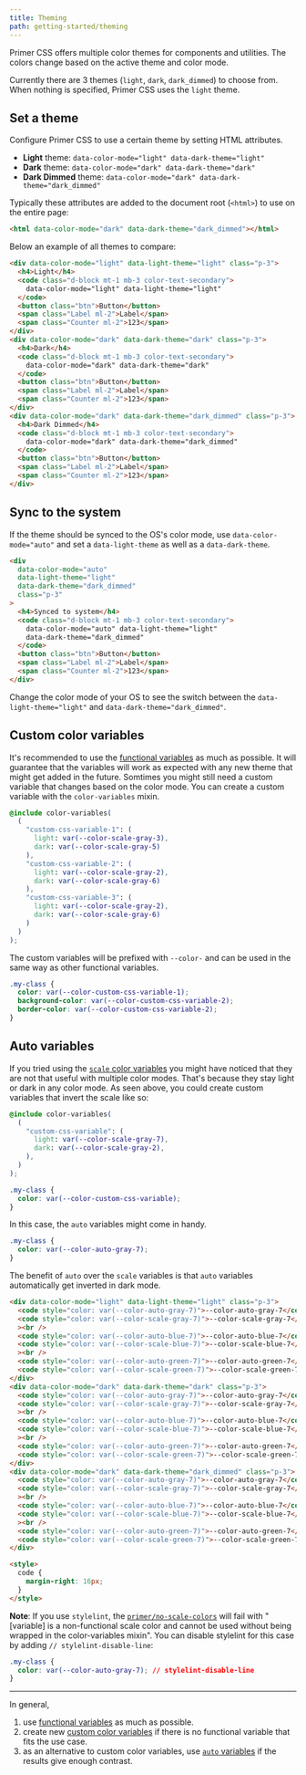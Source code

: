 ```yaml
---
title: Theming
path: getting-started/theming
---
```


Primer CSS offers multiple color themes for components and utilities. The colors change based on the active theme and color mode.

Currently there are 3 themes (`light`, `dark`, `dark_dimmed`) to choose from. When nothing is specified, Primer CSS uses the `light` theme.

## Set a theme

Configure Primer CSS to use a certain theme by setting HTML attributes.

- **Light** theme: `data-color-mode="light" data-dark-theme="light"`
- **Dark** theme: `data-color-mode="dark" data-dark-theme="dark"`
- **Dark Dimmed** theme: `data-color-mode="dark" data-dark-theme="dark_dimmed"`

Typically these attributes are added to the document root (`<html>`) to use on the entire page:

```html
<html data-color-mode="dark" data-dark-theme="dark_dimmed"></html>
```

Below an example of all themes to compare:

```html live
<div data-color-mode="light" data-light-theme="light" class="p-3">
  <h4>Light</h4>
  <code class="d-block mt-1 mb-3 color-text-secondary">
    data-color-mode="light" data-light-theme="light"
  </code>
  <button class="btn">Button</button>
  <span class="Label ml-2">Label</span>
  <span class="Counter ml-2">123</span>
</div>
<div data-color-mode="dark" data-dark-theme="dark" class="p-3">
  <h4>Dark</h4>
  <code class="d-block mt-1 mb-3 color-text-secondary">
    data-color-mode="dark" data-dark-theme="dark"
  </code>
  <button class="btn">Button</button>
  <span class="Label ml-2">Label</span>
  <span class="Counter ml-2">123</span>
</div>
<div data-color-mode="dark" data-dark-theme="dark_dimmed" class="p-3">
  <h4>Dark Dimmed</h4>
  <code class="d-block mt-1 mb-3 color-text-secondary">
    data-color-mode="dark" data-dark-theme="dark_dimmed"
  </code>
  <button class="btn">Button</button>
  <span class="Label ml-2">Label</span>
  <span class="Counter ml-2">123</span>
</div>
```

## Sync to the system

If the theme should be synced to the OS's color mode, use `data-color-mode="auto"` and set a `data-light-theme` as well as a `data-dark-theme`.

```html live
<div
  data-color-mode="auto"
  data-light-theme="light"
  data-dark-theme="dark_dimmed"
  class="p-3"
>
  <h4>Synced to system</h4>
  <code class="d-block mt-1 mb-3 color-text-secondary">
    data-color-mode="auto" data-light-theme="light"
    data-dark-theme="dark_dimmed"
  </code>
  <button class="btn">Button</button>
  <span class="Label ml-2">Label</span>
  <span class="Counter ml-2">123</span>
</div>
```

Change the color mode of your OS to see the switch between the `data-light-theme="light"` and `data-dark-theme="dark_dimmed"`.

## Custom color variables

It's recommended to use the [functional variables](/support/color-system#functional-variables) as much as possible. It will guarantee that the variables will work as expected with any new theme that might get added in the future. Somtimes you might still need a custom variable that changes based on the color mode. You can create a custom variable with the `color-variables` mixin.

```css
@include color-variables(
  (
    "custom-css-variable-1": (
      light: var(--color-scale-gray-3),
      dark: var(--color-scale-gray-5)
    ),
    "custom-css-variable-2": (
      light: var(--color-scale-gray-2),
      dark: var(--color-scale-gray-6)
    ),
    "custom-css-variable-3": (
      light: var(--color-scale-gray-2),
      dark: var(--color-scale-gray-6)
    )
  )
);
```

The custom variables will be prefixed with `--color-` and can be used in the same way as other functional variables.

```css
.my-class {
  color: var(--color-custom-css-variable-1);
  background-color: var(--color-custom-css-variable-2);
  border-color: var(--color-custom-css-variable-2);
}
```

## Auto variables

If you tried using the [`scale` color variables](/support/color-system#color-variables) you might have noticed that they are not that useful with multiple color modes. That's because they stay light or dark in any color mode. As seen above, you could create custom variables that invert the scale like so:

```css
@include color-variables(
  (
    "custom-css-variable": (
      light: var(--color-scale-gray-7),
      dark: var(--color-scale-gray-2),
    ),
  )
);

.my-class {
  color: var(--color-custom-css-variable);
}
```

In this case, the `auto` variables might come in handy.

```css
.my-class {
  color: var(--color-auto-gray-7);
}
```

The benefit of `auto` over the `scale` variables is that `auto` variables automatically get inverted in dark mode.

```html live
<div data-color-mode="light" data-light-theme="light" class="p-3">
  <code style="color: var(--color-auto-gray-7)">--color-auto-gray-7</code>
  <code style="color: var(--color-scale-gray-7)">--color-scale-gray-7</code
  ><br />
  <code style="color: var(--color-auto-blue-7)">--color-auto-blue-7</code>
  <code style="color: var(--color-scale-blue-7)">--color-scale-blue-7</code
  ><br />
  <code style="color: var(--color-auto-green-7)">--color-auto-green-7</code>
  <code style="color: var(--color-scale-green-7)">--color-scale-green-7</code>
</div>
<div data-color-mode="dark" data-dark-theme="dark" class="p-3">
  <code style="color: var(--color-auto-gray-7)">--color-auto-gray-7</code>
  <code style="color: var(--color-scale-gray-7)">--color-scale-gray-7</code
  ><br />
  <code style="color: var(--color-auto-blue-7)">--color-auto-blue-7</code>
  <code style="color: var(--color-scale-blue-7)">--color-scale-blue-7</code
  ><br />
  <code style="color: var(--color-auto-green-7)">--color-auto-green-7</code>
  <code style="color: var(--color-scale-green-7)">--color-scale-green-7</code>
</div>
<div data-color-mode="dark" data-dark-theme="dark_dimmed" class="p-3">
  <code style="color: var(--color-auto-gray-7)">--color-auto-gray-7</code>
  <code style="color: var(--color-scale-gray-7)">--color-scale-gray-7</code
  ><br />
  <code style="color: var(--color-auto-blue-7)">--color-auto-blue-7</code>
  <code style="color: var(--color-scale-blue-7)">--color-scale-blue-7</code
  ><br />
  <code style="color: var(--color-auto-green-7)">--color-auto-green-7</code>
  <code style="color: var(--color-scale-green-7)">--color-scale-green-7</code>
</div>

<style>
  code {
    margin-right: 16px;
  }
</style>
```

**Note**: If you use `stylelint`, the [`primer/no-scale-colors`](https://github.com/primer/stylelint-config-primer/tree/main/plugins#primerno-scale-colors) will fail with "[variable] is a non-functional scale color and cannot be used without being wrapped in the color-variables mixin". You can disable stylelint for this case by adding `// stylelint-disable-line`:

```css
.my-class {
  color: var(--color-auto-gray-7); // stylelint-disable-line
}
```

---

In general,

1. use [functional variables](/support/color-system) as much as possible.
2. create new [custom color variables](/getting-started/theming#custom-color-variables) if there is no functional variable that fits the use case.
3. as an alternative to custom color variables, use [`auto` variables](/getting-started/theming#auto-variables) if the results give enough contrast.
